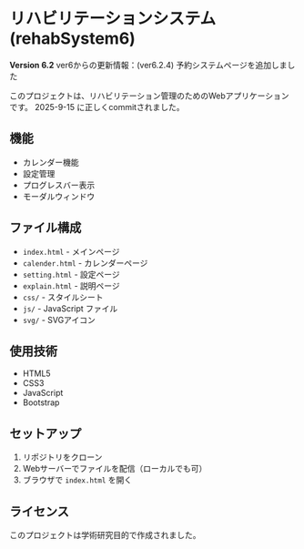 # リハビリテーションシステム (rehabSystem6)

**Version 6.2**
ver6からの更新情報：(ver6.2.4)
予約システムページを追加しました

このプロジェクトは、リハビリテーション管理のためのWebアプリケーションです。
2025-9-15 に正しくcommitされました。

## 機能

- カレンダー機能
- 設定管理
- プログレスバー表示
- モーダルウィンドウ

## ファイル構成

- `index.html` - メインページ
- `calender.html` - カレンダーページ
- `setting.html` - 設定ページ
- `explain.html` - 説明ページ
- `css/` - スタイルシート
- `js/` - JavaScript ファイル
- `svg/` - SVGアイコン

## 使用技術

- HTML5
- CSS3
- JavaScript
- Bootstrap

## セットアップ

1. リポジトリをクローン
2. Webサーバーでファイルを配信（ローカルでも可）
3. ブラウザで `index.html` を開く

## ライセンス

このプロジェクトは学術研究目的で作成されました。
